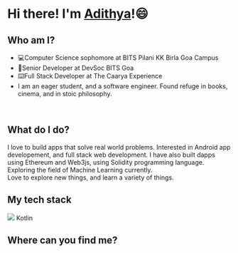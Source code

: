 # Hi there! I'm [**Adithya**](https://bp-gc.in/Adi 'My Portfolio')!:smile:

## Who am I?

- :computer:Computer Science sophomore at BITS Pilani KK Birla Goa Campus
  <br/>
- :school:Senior Developer at DevSoc BITS Goa
  <br/>
- :keyboard:Full Stack Developer at The Caarya Experience
  <br/>
- I am an eager student, and a software engineer. Found refuge in books, cinema, and in stoic philosophy.

<br/>

## What do I do?

I love to build apps that solve real world problems. Interested in Android app developement, and full stack web development. I have also built dapps using Ethereum and Web3js, using Solidity programming language. Exploring the field of Machine Learning currently.
<br>
Love to explore new things, and learn a variety of things.

## My tech stack

<img src="https://miro.medium.com/max/693/1*v4LXaVKgUORTM_BP565Q8g.jpeg"/> Kotlin

## Where can you find me?
